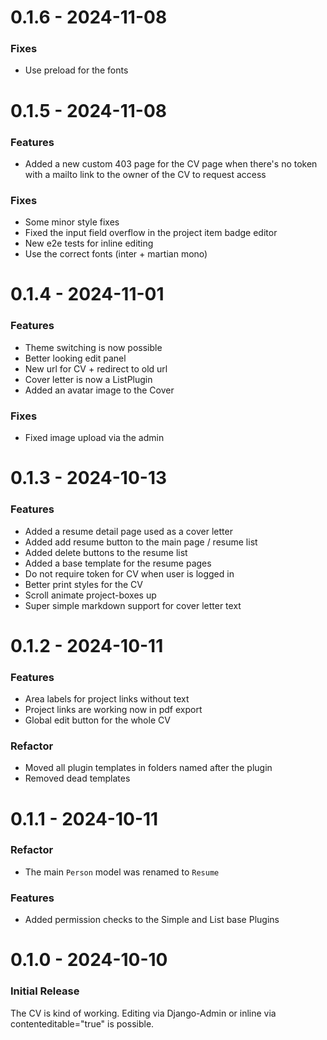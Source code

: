 0.1.6 - 2024-11-08
==================

### Fixes
- Use preload for the fonts

0.1.5 - 2024-11-08
==================

### Features
- Added a new custom 403 page for the CV page when there's no token with a 
  mailto link to the owner of the CV to request access

### Fixes
- Some minor style fixes
- Fixed the input field overflow in the project item badge editor
- New e2e tests for inline editing
- Use the correct fonts (inter + martian mono)

0.1.4 - 2024-11-01
==================

### Features

- Theme switching is now possible
- Better looking edit panel
- New url for CV + redirect to old url
- Cover letter is now a ListPlugin
- Added an avatar image to the Cover

### Fixes

- Fixed image upload via the admin

0.1.3 - 2024-10-13
==================

### Features

- Added a resume detail page used as a cover letter
- Added add resume button to the main page / resume list
- Added delete buttons to the resume list
- Added a base template for the resume pages
- Do not require token for CV when user is logged in
- Better print styles for the CV
- Scroll animate project-boxes up
- Super simple markdown support for cover letter text

0.1.2 - 2024-10-11
==================

### Features
- Area labels for project links without text
- Project links are working now in pdf export
- Global edit button for the whole CV

### Refactor
- Moved all plugin templates in folders named after the plugin
- Removed dead templates

0.1.1 - 2024-10-11
==================

### Refactor
- The main `Person` model was renamed to `Resume`

### Features
- Added permission checks to the Simple and List base Plugins

0.1.0 - 2024-10-10
==================

### Initial Release

The CV is kind of working. Editing via Django-Admin or inline via
contenteditable="true" is possible.